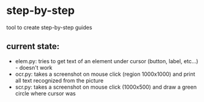 # step-by-step
tool to create step-by-step guides

## current state:

- elem.py: tries to get text of an element under cursor (button, label, etc...) - doesn't work
- ocr.py: takes a screenshot on mouse click (region 1000x1000) and print all text recognized from the picture
- scr.py: takes a screenshot on mouse click (1000x500) and draw a green circle where cursor was
